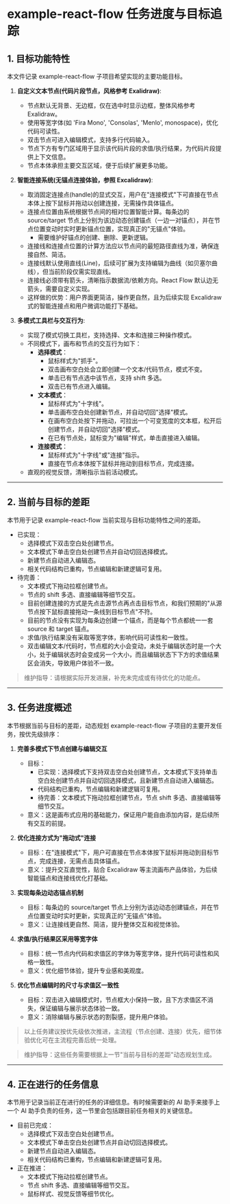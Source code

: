 # example-react-flow 任务进度与目标追踪

## 1. 目标功能特性

本文件记录 example-react-flow 子项目希望实现的主要功能目标。

1. **自定义文本节点(代码片段节点，风格参考 Exalidraw)**:
   - 节点默认无背景、无边框，仅在选中时显示边框，整体风格参考 Exalidraw。
   - 使用等宽字体(如 'Fira Mono', 'Consolas', 'Menlo', monospace)，优化代码可读性。
   - 双击节点可进入编辑模式，支持多行代码输入。
   - 节点下方有专门区域用于显示该代码片段的求值/执行结果，为代码片段提供上下文信息。
   - 节点本体承担主要交互区域，便于后续扩展更多功能。

2. **智能连接系统(无锚点连接体验，参照 Excalidraw)**:
   - 取消固定连接点(handle)的显式交互，用户在"连接模式"下可直接在节点本体上按下鼠标并拖动以创建连接，无需操作具体锚点。
   - 连接点位置由系统根据节点间的相对位置智能计算。每条边的 source/target 节点上分别为该边动态创建锚点（一边一对锚点），并在节点位置变动时实时更新锚点位置，实现真正的"无锚点"体验。
        - 需要维护好锚点的创建、删除、更新逻辑。
   - 连接线和连接点位置的计算方法应以节点间的最短路径直线为准，确保连接自然、简洁。
   - 连接线默认使用直线(Line)，后续可扩展为支持编辑为曲线（如贝塞尔曲线），但当前阶段仅需实现直线。
   - 连接线必须带有箭头，清晰指示数据流/依赖方向。React Flow 默认边无箭头，需要自定义实现。
   - 这样做的优势：用户界面更简洁，操作更自然，且为后续实现 Excalidraw 式的智能连接点和用户微调功能打下基础。

3. **多模式工具栏与交互行为**:
   - 实现了模式切换工具栏，支持选择、文本和连接三种操作模式。
   - 不同模式下，画布和节点的交互行为如下：
     - **选择模式**：
       - 鼠标样式为"抓手"。
       - 双击画布空白处会立即创建一个文本/代码节点，模式不变。
       - 单击已有节点选中该节点，支持 shift 多选。
       - 双击已有节点进入编辑。
     - **文本模式**：
       - 鼠标样式为"十字线"。
       - 单击画布空白处创建新节点，并自动切回"选择"模式。
       - 在画布空白处按下并拖动，可拉出一个可变宽度的文本框，松开后创建节点，并自动切回"选择"模式。
       - 在已有节点处，鼠标变为"编辑"样式，单击直接进入编辑。
     - **连接模式**：
       - 鼠标样式为"十字线"或"连接"指示。
       - 直接在节点本体按下鼠标并拖动到目标节点，完成连接。
   - 直观的视觉反馈，清晰指示当前活动模式。

---

## 2. 当前与目标的差距

本节用于记录 example-react-flow 当前实现与目标功能特性之间的差距。

- 已实现：
  - 选择模式下双击空白处创建节点。
  - 文本模式下单击空白处创建节点并自动切回选择模式。
  - 新建节点自动进入编辑态。
  - 相关代码结构已重构，节点编辑和新建逻辑可复用。
- 待完善：
  - 文本模式下拖动拉框创建节点。
  - 节点的 shift 多选、直接编辑等细节交互。
  - 目前创建连接的方式是先点击源节点再点击目标节点，和我们预期的"从源节点按下鼠标直接拖动一条线到目标节点"不符。
  - 目前的节点没有实现为每条边创建一个锚点，而是每个节点都统一一套 source 和 target 锚点。
  - 求值/执行结果没有采取等宽字体，影响代码可读性和一致性。
  - 双击编辑文本/代码时，节点框的大小会变动，未处于编辑状态时是一个大小，处于编辑状态时会变成另一个大小，而且编辑状态下下方的求值结果区会消失，导致用户体验不一致。

> 维护指导：请根据实际开发进展，补充未完成或有待优化的功能点。

---

## 3. 任务进度概述

本节根据当前与目标的差距，动态规划 example-react-flow 子项目的主要开发任务，按优先级排序：

1. **完善多模式下节点创建与编辑交互**
   - 目标：
     - 已实现：选择模式下支持双击空白处创建节点，文本模式下支持单击空白处创建节点并自动切回选择模式，且新建节点自动进入编辑态。
     - 代码结构已重构，节点编辑和新建逻辑可复用。
     - 待完善：文本模式下拖动拉框创建节点，节点 shift 多选、直接编辑等细节交互。
   - 意义：这是画布式应用的基础能力，保证用户能自由添加内容，是后续所有交互的前提。

2. **优化连接方式为"拖动式"连接**
   - 目标：在"连接模式"下，用户可直接在节点本体按下鼠标并拖动到目标节点，完成连接，无需点击具体锚点。
   - 意义：提升交互直觉性，贴合 Excalidraw 等主流画布产品体验，为后续智能锚点和连接线优化打基础。

3. **实现每条边动态锚点机制**
   - 目标：每条边的 source/target 节点上分别为该边动态创建锚点，并在节点位置变动时实时更新，实现真正的"无锚点"体验。
   - 意义：让连接线更自然、简洁，提升整体交互和视觉体验。

4. **求值/执行结果区采用等宽字体**
   - 目标：统一节点内代码和求值区的字体为等宽字体，提升代码可读性和风格一致性。
   - 意义：优化细节体验，提升专业感和美观度。

5. **优化节点编辑时的尺寸与求值区一致性**
   - 目标：双击进入编辑模式时，节点框大小保持一致，且下方求值区不消失，保证编辑与展示状态体验一致。
   - 意义：消除编辑与展示状态的割裂感，提升用户体验。

> 以上任务建议按优先级依次推进，主流程（节点创建、连接）优先，细节体验优化可在主流程完善后统一处理。

> 维护指导：这些任务需要根据上一节"当前与目标的差距"动态规划生成。

---

## 4. 正在进行的任务信息

本节用于记录当前正在进行的任务的详细信息。有时候需要新的 AI 助手来接手上一个 AI 助手负责的任务，这一节里会包括跟目前任务相关的关键信息。

- 目前已完成：
  - 选择模式下双击空白处创建节点。
  - 文本模式下单击空白处创建节点并自动切回选择模式。
  - 新建节点自动进入编辑态。
  - 相关代码结构已重构，节点编辑和新建逻辑可复用。
- 正在推进：
  - 文本模式下拖动拉框创建节点。
  - 节点 shift 多选、直接编辑等细节交互。
  - 鼠标样式、视觉反馈等细节优化。